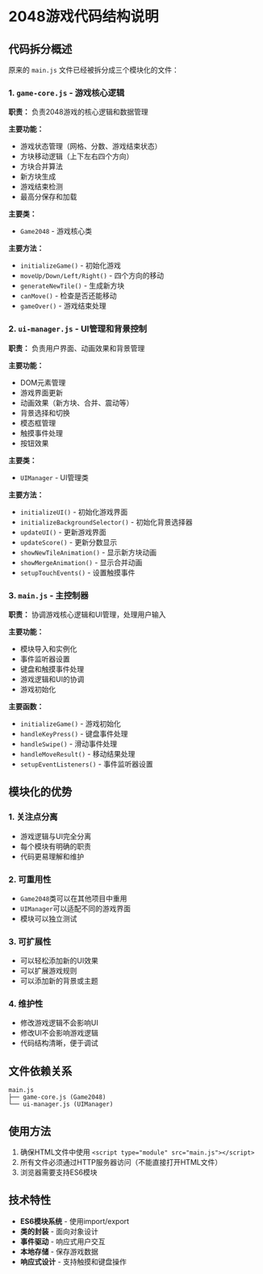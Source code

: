 # 2048游戏代码结构说明

## 代码拆分概述

原来的 `main.js` 文件已经被拆分成三个模块化的文件：

### 1. `game-core.js` - 游戏核心逻辑
**职责：** 负责2048游戏的核心逻辑和数据管理

**主要功能：**
- 游戏状态管理（网格、分数、游戏结束状态）
- 方块移动逻辑（上下左右四个方向）
- 方块合并算法
- 新方块生成
- 游戏结束检测
- 最高分保存和加载

**主要类：**
- `Game2048` - 游戏核心类

**主要方法：**
- `initializeGame()` - 初始化游戏
- `moveUp/Down/Left/Right()` - 四个方向的移动
- `generateNewTile()` - 生成新方块
- `canMove()` - 检查是否还能移动
- `gameOver()` - 游戏结束处理

### 2. `ui-manager.js` - UI管理和背景控制
**职责：** 负责用户界面、动画效果和背景管理

**主要功能：**
- DOM元素管理
- 游戏界面更新
- 动画效果（新方块、合并、震动等）
- 背景选择和切换
- 模态框管理
- 触摸事件处理
- 按钮效果

**主要类：**
- `UIManager` - UI管理类

**主要方法：**
- `initializeUI()` - 初始化游戏界面
- `initializeBackgroundSelector()` - 初始化背景选择器
- `updateUI()` - 更新游戏界面
- `updateScore()` - 更新分数显示
- `showNewTileAnimation()` - 显示新方块动画
- `showMergeAnimation()` - 显示合并动画
- `setupTouchEvents()` - 设置触摸事件

### 3. `main.js` - 主控制器
**职责：** 协调游戏核心逻辑和UI管理，处理用户输入

**主要功能：**
- 模块导入和实例化
- 事件监听器设置
- 键盘和触摸事件处理
- 游戏逻辑和UI的协调
- 游戏初始化

**主要函数：**
- `initializeGame()` - 游戏初始化
- `handleKeyPress()` - 键盘事件处理
- `handleSwipe()` - 滑动事件处理
- `handleMoveResult()` - 移动结果处理
- `setupEventListeners()` - 事件监听器设置

## 模块化的优势

### 1. **关注点分离**
- 游戏逻辑与UI完全分离
- 每个模块有明确的职责
- 代码更易理解和维护

### 2. **可重用性**
- `Game2048`类可以在其他项目中重用
- `UIManager`可以适配不同的游戏界面
- 模块可以独立测试

### 3. **可扩展性**
- 可以轻松添加新的UI效果
- 可以扩展游戏规则
- 可以添加新的背景或主题

### 4. **维护性**
- 修改游戏逻辑不会影响UI
- 修改UI不会影响游戏逻辑
- 代码结构清晰，便于调试

## 文件依赖关系

```
main.js
├── game-core.js (Game2048)
└── ui-manager.js (UIManager)
```

## 使用方法

1. 确保HTML文件中使用 `<script type="module" src="main.js"></script>`
2. 所有文件必须通过HTTP服务器访问（不能直接打开HTML文件）
3. 浏览器需要支持ES6模块

## 技术特性

- **ES6模块系统** - 使用import/export
- **类的封装** - 面向对象设计
- **事件驱动** - 响应式用户交互
- **本地存储** - 保存游戏数据
- **响应式设计** - 支持触摸和键盘操作
